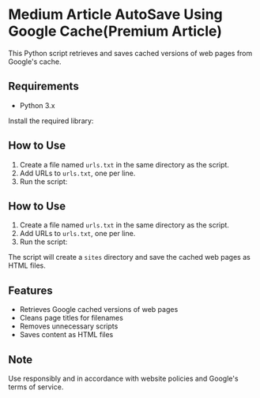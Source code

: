 # Medium Article AutoSave Using Google Cache(Premium Article)

This Python script retrieves and saves cached versions of web pages from Google's cache.

## Requirements

- Python 3.x

Install the required library:


## How to Use

1. Create a file named `urls.txt` in the same directory as the script.
2. Add URLs to `urls.txt`, one per line.
3. Run the script:


## How to Use

1. Create a file named `urls.txt` in the same directory as the script.
2. Add URLs to `urls.txt`, one per line.
3. Run the script:


The script will create a `sites` directory and save the cached web pages as HTML files.

## Features

- Retrieves Google cached versions of web pages
- Cleans page titles for filenames
- Removes unnecessary scripts
- Saves content as HTML files

## Note

Use responsibly and in accordance with website policies and Google's terms of service.
